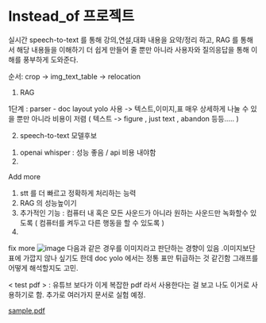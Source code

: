 # Instead_of 프로젝트

실시간 speech-to-text 를 통해 강의,연설,대화 내용을 요약/정리 하고, 
RAG 를 통해서 해당 내용들을 이해하기 더 쉽게 만들어 줄 뿐만 아니라 사용자와 질의응답을 통해 이해를 풍부하게 도와준다. 

순서:
crop -> img_text_table -> relocation 

1. RAG

1단계 : parser - doc layout yolo 사용 -> 텍스트,이미지,표 매우 상세하게 나눌 수 있을 뿐만 아니라 비용이 저렴 ( 텍스트 -> figure , just text , abandon 등등..... )


2. speech-to-text
모델후보
1) openai whisper : 성능 좋음 / api 비용 내야함
2) 




Add more
1. stt 를 더 빠르고 정확하게 처리하는 능력
2. RAG 의 성능높이기
3. 추가적인 기능 : 컴퓨터 내 혹은 모든 사운드가 아니라 원하는 사운드만 녹화할수 있도록 ( 컴퓨터를 켜두고 다른 행동을 할 수 있도록 )
4. 

fix more 
![image](https://github.com/user-attachments/assets/251ff454-6255-4fa2-906c-e3b81cf70a05)
다음과 같은 경우를 이미지라고 판단하는 경향이 있음 .이미지보단 표에 가깝지 않나 싶기도 한데 
doc yolo 에서는 정통 표만 튀급하는 것 같긴함 
그래프를 어떻게 해석할지도 고민. 

< test pdf > : 유튜브 보다가 이게 복잡한 pdf 라서 사용한다는 걸 보고 나도 이거로 사용하기로 함.
추가로 여러가지 문서로 실험 예정.

[sample.pdf](https://github.com/user-attachments/files/18793775/sample.pdf)
